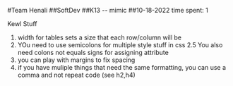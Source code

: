 #Team Henali
##SoftDev
##K13 -- mimic
##10-18-2022
time spent: 1

Kewl Stuff
1. width for tables sets a size that each row/column will be
2. YOu need to use semicolons for multiple style stuff in css
2.5 You also need colons not equals signs for assigning attribute
3. you can play with margins to fix spacing
4. if you have muliple things that need the same formatting, you can use a comma and not repeat code (see h2,h4)
